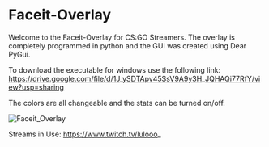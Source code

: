 # Faceit-Overlay

Welcome to the Faceit-Overlay for CS:GO Streamers.
The overlay is completely programmed in python and the GUI was created using Dear PyGui.

To download the executable for windows use the following link:
https://drive.google.com/file/d/1J_ySDTApv45SsV9A9y3H_JQHAQi77RfY/view?usp=sharing

The colors are all changeable and the stats can be turned on/off.

![Faceit_Overlay](https://user-images.githubusercontent.com/52736876/114074235-75012580-98a4-11eb-8d27-f99e729ba70c.gif)



Streams in Use:
https://www.twitch.tv/lulooo_
